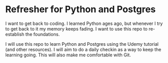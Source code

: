 # Refresher for Python and Postgres

I want to get back to coding. I learned Python ages ago, but whenever I try to get back to it my memory keeps fading. I want to use this repo to re-establish the foundations.

I will use this repo to learn Python and Postgres using the Udemy tutorial (and other resources).
I will aim to do a daily checkin as a way to keep the learning going. This will also make me comfortable with Git.
